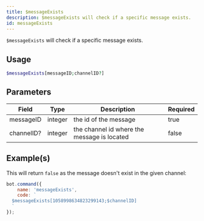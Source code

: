 ```yaml
---
title: $messageExists
description: $messageExists will check if a specific message exists.
id: messageExists
---
```


`$messageExists` will check if a specific message exists.

## Usage

```php
$messageExists[messageID;channelID?]
```

## Parameters

| Field      | Type    | Description                                 | Required |
|------------|---------|---------------------------------------------|----------|
| messageID  | integer | the id of the message                       | true     |
| channelID? | integer | the channel id where the message is located | false    |

## Example(s)

This will return `false` as the message doesn't exist in the given channel:

```javascript
bot.command({
    name: 'messageExists',
    code: `
  $messageExists[1058998634823299143;$channelID]
  `
});
```

